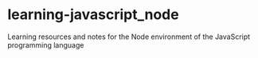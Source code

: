 # learning-javascript_node
Learning resources and notes for the Node environment of the JavaScript programming language
